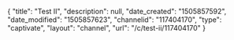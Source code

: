 {
    "title": "Test II",
    "description": null,
    "date_created": "1505857592",
    "date_modified": "1505857623",
    "channelid": "117404170",
    "type": "captivate",
    "layout": "channel",
    "url": "\/c\/test-ii\/117404170"
}